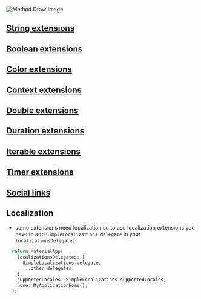 ![Method Draw Image](https://user-images.githubusercontent.com/31937782/111893827-17e52300-8a0e-11eb-8284-818363d9d6e4.png)

## [String extensions](https://github.com/mo-ah-dawood/simple/wiki/String-extensions)

## [Boolean extensions](https://github.com/mo-ah-dawood/simple/wiki/Boolean-extentions)

## [Color extensions](https://github.com/mo-ah-dawood/simple/wiki/Color-extentions)

## [Context extensions](https://github.com/mo-ah-dawood/simple/wiki/Context-extentions)

## [Double extensions](https://github.com/mo-ah-dawood/simple/wiki/Double-extentions)

## [Duration extensions](https://github.com/mo-ah-dawood/simple/wiki/Duration-extentions)

## [Iterable extensions](https://github.com/mo-ah-dawood/simple/wiki/Iterable-extentions)

## [Timer extensions](https://github.com/mo-ah-dawood/simple/wiki/Timer-extentions)
## [Social links](https://github.com/mo-ah-dawood/simple/wiki/social-links)


## Localization

- some extensions need localization so to use localization extensions you have to add `SimpleLocalizations.delegate` in your `localizationsDelegates` 

```dart
  return MaterialApp(
    localizationsDelegates: [
      SimpleLocalizations.delegate,
      ...other delegates
    ],
    supportedLocales: SimpleLocalizations.supportedLocales,
    home: MyApplicationHome(),
  );
```
